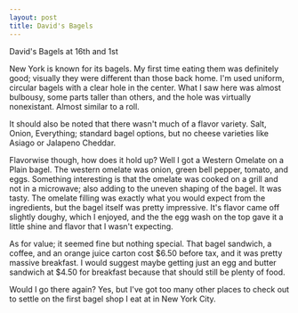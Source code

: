 ```yaml
---
layout: post
title: David's Bagels
---
```


David's Bagels at 16th and 1st

New York is known for its bagels. My first time eating them was definitely good; visually they were different than those back home. I'm used uniform, circular bagels with a clear hole in the center. What I saw here was almost bulbousy, some parts taller than others, and the hole was virtually nonexistant. Almost similar to a roll.

It should also be noted that there wasn't much of a flavor variety. Salt, Onion, Everything; standard bagel options, but no cheese varieties like Asiago or Jalapeno Cheddar.

Flavorwise though, how does it hold up? Well I got a Western Omelate on a Plain bagel. The western omelate was onion, green bell pepper, tomato, and eggs. Something interesting is that the omelate was cooked on a grill and not in a microwave; also adding to the uneven shaping of the bagel. It was tasty. The omelate filling was exactly what you would expect from the ingredients, but the bagel itself was pretty impressive. It's flavor came off slightly doughy, which I enjoyed, and the the egg wash on the top gave it a little shine and flavor that I wasn't expecting.

As for value; it seemed fine but nothing special. That bagel sandwich, a coffee, and an orange juice carton cost $6.50 before tax, and it was pretty massive breakfast. I would suggest maybe getting just an egg and butter sandwich at $4.50 for breakfast because that should still be plenty of food.

Would I go there again? Yes, but I've got too many other places to check out to settle on the first bagel shop I eat at in New York City.
